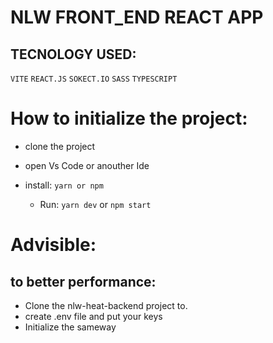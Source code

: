 # NLW FRONT_END REACT APP

## TECNOLOGY USED:
 ``VITE``
``REACT.JS``
``SOKECT.IO``
``SASS``
``TYPESCRIPT``

# How to initialize the project:

* clone the project
* open Vs Code or anouther Ide
* install:
  ``yarn or npm``
  
  * Run:
      ``yarn dev`` or ``npm start``
      
# Advisible:
   ## to better performance: 
   * Clone the nlw-heat-backend project to.
   * create .env file and put your keys
   *  Initialize the sameway
   
